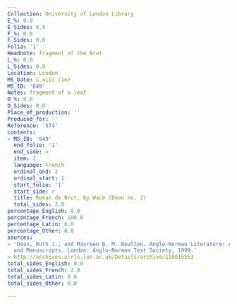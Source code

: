 ```yaml
---
Collection: University of London Library
E_%: 0.0
E_Sides: 0.0
F_%: 0.0
F_Sides: 0.0
Folia: '1'
Headnote: fragment of the Brut
L_%: 0.0
L_Sides: 0.0
Location: London
MS_Date: s.xiii (in)
MS_ID: '649'
Notes: fragment of a leaf
O_%: 0.0
O_Sides: 0.0
Place_of_production: ''
Produced_for: ''
Reference: '574'
contents:
- MS_ID: '649'
  end_folio: '1'
  end_side: v
  item: 1
  language: French
  ordinal_end: 2
  ordinal_start: 1
  start_folio: '1'
  start_side: r
  title: Roman de Brut, by Wace (Dean no. 2)
  total_sides: 2.0
percentage_English: 0.0
percentage_French: 100.0
percentage_Latin: 0.0
percentage_Other: 0.0
sources:
- 'Dean, Ruth J., and Maureen B. M. Boulton. Anglo-Norman Literature: A Guide to Texts
  and Manuscripts. London: Anglo-Norman Text Society, 1999.'
- http://archives.ulrls.lon.ac.uk/Details/archive/110016563
total_sides_English: 0.0
total_sides_French: 2.0
total_sides_Latin: 0.0
total_sides_Other: 0.0

---
```

